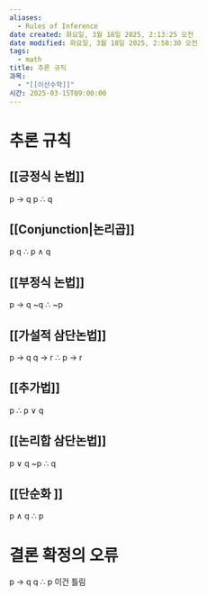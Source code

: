 ```yaml
---
aliases:
  - Rules of Inference
date created: 화요일, 3월 18일 2025, 2:13:25 오전
date modified: 화요일, 3월 18일 2025, 2:58:30 오전
tags:
  - math
title: 추론 규칙
과목:
  - "[[이산수학]]"
시간: 2025-03-15T09:00:00
---
```


# 추론 규칙

## [[긍정식 논법]]

p -> q
p
∴ q

## [[Conjunction|논리곱]]

p
q
∴ p ∧ q

## [[부정식 논법]]

p -> q
~q
∴ ~p

## [[가설적 삼단논법]]

p -> q
q -> r
∴ p -> r

## [[추가법]]

p
∴ p ∨ q

## [[논리합 삼단논법]]

p ∨ q
~p
∴ q

## [[단순화 ]]

p ∧ q
∴ p
# 결론 확정의 오류
p -> q 
q 
∴ p 
이건 틀림

